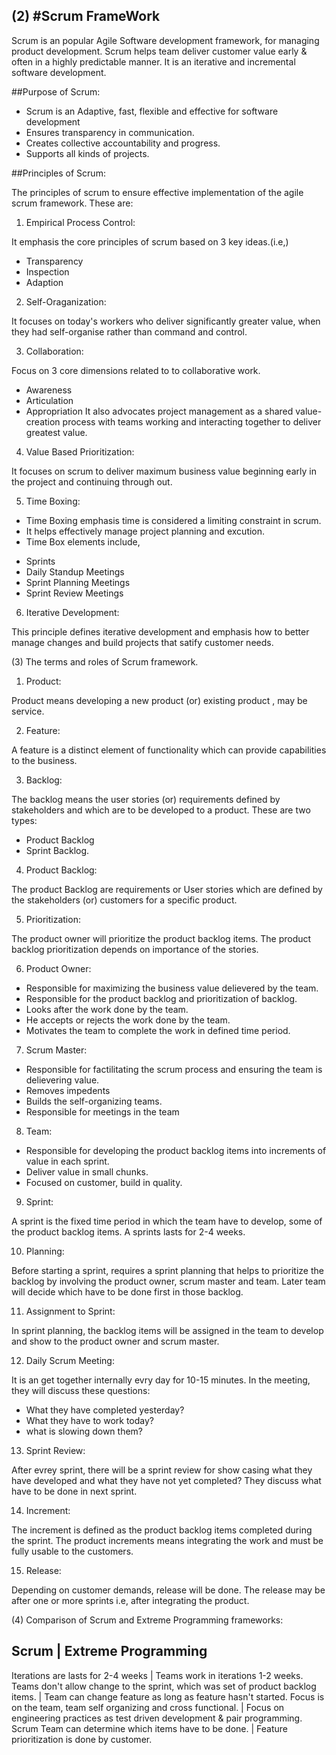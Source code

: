 (2) 
#Scrum FrameWork
---

Scrum is an popular Agile Software development framework, for managing product development. Scrum helps team deliver customer value early & often in a highly predictable manner. It is an iterative and incremental software development.

##Purpose of Scrum:

- Scrum is an Adaptive, fast, flexible and effective for software development
- Ensures transparency in communication.
- Creates collective accountability and progress.
- Supports all kinds of projects.

##Principles of Scrum:

The principles of scrum to ensure effective implementation of the agile scrum framework. 
These are:

1. Empirical Process Control: 

It emphasis the core principles of scrum based on 3 key ideas.(i.e,)
* Transparency
* Inspection
* Adaption

2. Self-Oraganization:

It focuses on today's workers who deliver significantly greater value, when they had self-organise rather than command and control.

3. Collaboration:

Focus on 3 core dimensions related to to collaborative work.
* Awareness
* Articulation
* Appropriation
It also advocates project management as a shared value-creation process with teams working and interacting together to deliver greatest value.

4. Value Based Prioritization:

It focuses on scrum to deliver maximum business value beginning early in the project and continuing through out.

5. Time Boxing: 

- Time Boxing emphasis time is considered a limiting constraint in scrum.
- It helps effectively manage project planning and excution.
- Time Box elements include,
* Sprints
* Daily Standup Meetings
* Sprint Planning Meetings
* Sprint Review Meetings

6. Iterative Development:

This principle defines iterative development and emphasis how to better manage changes and build projects that satify customer needs.


(3) The terms and roles of Scrum framework.

1. Product:

Product means developing a new product (or) existing product , may be service.

2. Feature:

A feature is a distinct element of functionality which can provide capabilities to the business.

3. Backlog:

The backlog means the user stories (or) requirements defined by stakeholders and which are to be developed to a product. These are two types:
- Product Backlog
- Sprint Backlog.

4. Product Backlog:

The product Backlog are requirements or User stories which are defined by the stakeholders (or) customers for a specific product.

5. Prioritization:

The product owner will prioritize the product backlog items. The product backlog prioritization depends on importance of the stories.

6. Product Owner:

* Responsible for maximizing the business value delievered by the team.
* Responsible for the product backlog and prioritization of backlog.
* Looks after the work done by the team.
* He accepts or rejects the work done by the team.
* Motivates the team to complete the work in defined time period.

7. Scrum Master:

* Responsible for factilitating the scrum process and ensuring the team is delievering value.
* Removes impedents 
* Builds the self-organizing teams.
* Responsible for meetings in the team

8. Team:

* Responsible for developing the product backlog items into increments of value in each sprint.
* Deliver value in small chunks.
* Focused on customer, build in quality.

9. Sprint: 

A sprint is the fixed time period in which the team have to develop, some of the product backlog items. A sprints lasts for 2-4 weeks.

10. Planning:

Before starting a sprint, requires a sprint planning that helps to prioritize the backlog by involving the product owner, scrum master and team. Later team will decide which have to be done first in those backlog.

11. Assignment to Sprint:

In sprint planning, the backlog items will be assigned in the team to develop and show to the product owner and scrum master.

12. Daily Scrum Meeting:

It is an get together internally evry day for 10-15 minutes. In the meeting, they will discuss these questions:
* What they have completed yesterday?
* What they have to work today?
* what is slowing down them?

13. Sprint Review:

After evrey sprint, there will be a sprint review for show casing what they have developed and what they have not yet completed? They discuss what have to be done in next sprint.

14. Increment:

The increment is defined as the product backlog items completed during the sprint. The product increments means integrating the work and must be fully usable to the customers.

15. Release:

Depending on customer demands, release will be done. The release may be after one or more  sprints i.e, after integrating the product.

(4) Comparison of Scrum and Extreme Programming frameworks:

Scrum                                       | Extreme Programming
---
Iterations are lasts for 2-4 weeks | Teams work in iterations 1-2 weeks.   
Teams don't allow change to the sprint, which was set of product backlog items. | Team can change feature as long as feature hasn't started.
Focus is on the team, team self organizing and cross functional. | Focus on engineering practices as test driven development & pair programming.
Scrum Team can determine which items have to be done. | Feature prioritization is done by customer.
